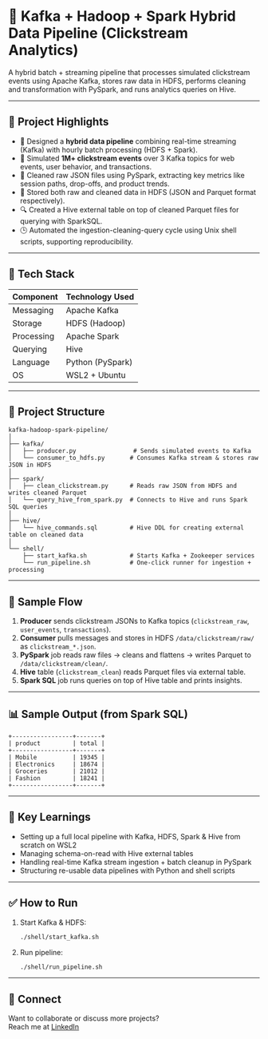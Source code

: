 # 🚀 Kafka + Hadoop + Spark Hybrid Data Pipeline (Clickstream Analytics)

A hybrid batch + streaming pipeline that processes simulated clickstream events using Apache Kafka, stores raw data in HDFS, performs cleaning and transformation with PySpark, and runs analytics queries on Hive.

---

## 📌 Project Highlights

- 🔄 Designed a **hybrid data pipeline** combining real-time streaming (Kafka) with hourly batch processing (HDFS + Spark).
- 🎯 Simulated **1M+ clickstream events** over 3 Kafka topics for web events, user behavior, and transactions.
- 🧹 Cleaned raw JSON files using PySpark, extracting key metrics like session paths, drop-offs, and product trends.
- 📁 Stored both raw and cleaned data in HDFS (JSON and Parquet format respectively).
- 🔍 Created a Hive external table on top of cleaned Parquet files for querying with SparkSQL.
- 🕒 Automated the ingestion-cleaning-query cycle using Unix shell scripts, supporting reproducibility.

---

## 🧱 Tech Stack

| Component  | Technology Used |
|------------|-----------------|
| Messaging  | Apache Kafka    |
| Storage    | HDFS (Hadoop)   |
| Processing | Apache Spark    |
| Querying   | Hive            |
| Language   | Python (PySpark)|
| OS         | WSL2 + Ubuntu   |

---

## 📂 Project Structure

```
kafka-hadoop-spark-pipeline/
│
├── kafka/
│   ├── producer.py                # Sends simulated events to Kafka
│   └── consumer_to_hdfs.py       # Consumes Kafka stream & stores raw JSON in HDFS
│
├── spark/
│   ├── clean_clickstream.py      # Reads raw JSON from HDFS and writes cleaned Parquet
│   └── query_hive_from_spark.py  # Connects to Hive and runs Spark SQL queries
│
├── hive/
│   └── hive_commands.sql         # Hive DDL for creating external table on cleaned data
│
└── shell/
    ├── start_kafka.sh            # Starts Kafka + Zookeeper services
    └── run_pipeline.sh           # One-click runner for ingestion + processing
```

---

## 🧪 Sample Flow

1. **Producer** sends clickstream JSONs to Kafka topics (`clickstream_raw`, `user_events`, `transactions`).
2. **Consumer** pulls messages and stores in HDFS `/data/clickstream/raw/` as `clickstream_*.json`.
3. **PySpark** job reads raw files → cleans and flattens → writes Parquet to `/data/clickstream/clean/`.
4. **Hive** table (`clickstream_clean`) reads Parquet files via external table.
5. **Spark SQL** job runs queries on top of Hive table and prints insights.

---

## 📊 Sample Output (from Spark SQL)

```
+-----------------+-------+
| product         | total |
+-----------------+-------+
| Mobile          | 19345 |
| Electronics     | 18674 |
| Groceries       | 21012 |
| Fashion         | 18241 |
+-----------------+-------+
```

---

## 🧠 Key Learnings

- Setting up a full local pipeline with Kafka, HDFS, Spark & Hive from scratch on WSL2
- Managing schema-on-read with Hive external tables
- Handling real-time Kafka stream ingestion + batch cleanup in PySpark
- Structuring re-usable data pipelines with Python and shell scripts

---

## ✅ How to Run

1. Start Kafka & HDFS:
   ```bash
   ./shell/start_kafka.sh
   ```

2. Run pipeline:
   ```bash
   ./shell/run_pipeline.sh
   ```

---

## 🔗 Connect

Want to collaborate or discuss more projects?  
Reach me at [LinkedIn](https://linkedin.com/in/mitesh-s-desai)